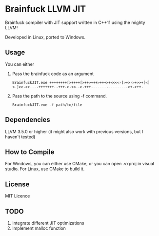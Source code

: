 Brainfuck LLVM JIT
=====================
Brainfuck compiler with JIT support written in C++11 using the mighty LLVM!

Developed in Linux, ported to Windows.

Usage
---------
You can either

1. Pass the brainfuck code as an argument

    `BrainfuckJIT.exe ++++++++[>++++[>++>+++>+++>+<<<<-]>+>->+>>+[<]<-]>>.>>---.+++++++..+++.>.<<-.>.+++.------.--------.>+.>++.`
2. Pass the path to the source using -f command.

    `BrainfuckJIT.exe -f path/to/file`

Dependencies
--------------
LLVM 3.5.0 or higher (it might also work with previous versions, but I haven't tested)


How to Compile
------------------
For Windows, you can either use CMake, or you can open .vxproj in visual studio.
For Linux, use CMake to build it.

License
------------
MIT Licence


TODO
--------
1. Integrate different JIT optimizations
2. Implement malloc function
